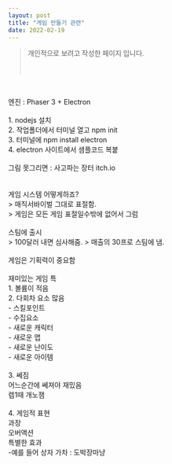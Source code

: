 ```yaml
---
layout: post
title: "게임 만들기 관련"
date: 2022-02-19
---
```


<blockquote><span style="font-family: 'Noto Serif KR';">개인적으로 보려고 작성한 페이지 입니다.&nbsp;</span><br /><br /><br /></blockquote>
<p>&nbsp;</p>
<p>엔진&nbsp;:&nbsp;Phaser&nbsp;3&nbsp;+&nbsp;Electron&nbsp; <br /><br />1.&nbsp;nodejs&nbsp;설치&nbsp; <br />2.&nbsp;작업폴더에서&nbsp;터미널&nbsp;열고&nbsp;npm&nbsp;init&nbsp; <br />3.&nbsp;터미널에&nbsp;npm&nbsp;install&nbsp;electron&nbsp; <br />4.&nbsp;electron&nbsp;사이트에서&nbsp;샘플코드&nbsp;복붙&nbsp; <br /><br />그림&nbsp;못그리면&nbsp;:&nbsp;사고파는&nbsp;장터&nbsp;itch.io&nbsp; <br /><br /><br />게임&nbsp;시스템&nbsp;어떻게하죠?&nbsp; <br />&gt;&nbsp;매직서바이벌&nbsp;그대로&nbsp;표절함.&nbsp; <br />&gt;&nbsp;게임은&nbsp;모든&nbsp;게임&nbsp;표절일수밖에&nbsp;없어서&nbsp;그럼&nbsp; <br /><br />스팀에&nbsp;출시&nbsp; <br />&gt;&nbsp;100달러&nbsp;내면&nbsp;심사해줌.&nbsp;&gt;&nbsp;매출의&nbsp;30프로&nbsp;스팀에&nbsp;냄.&nbsp; <br /><br />게임은&nbsp;기획력이&nbsp;중요함&nbsp; <br /><br />재미있는&nbsp;게임&nbsp;특&nbsp; <br />1.&nbsp;볼륨이&nbsp;적음&nbsp; <br />2.&nbsp;다회차&nbsp;요소&nbsp;많음&nbsp; <br />-&nbsp;스킬포인트&nbsp; <br />-&nbsp;수집요소&nbsp; <br />-&nbsp;새로운&nbsp;캐릭터&nbsp; <br />-&nbsp;새로운&nbsp;맵&nbsp; <br />-&nbsp;새로운&nbsp;난이도&nbsp; <br />-&nbsp;새로운&nbsp;아이템&nbsp; <br /><br />3.&nbsp;쎄짐&nbsp; <br />어느순간에&nbsp;쎄져야&nbsp;재밌음&nbsp; <br />렙1때&nbsp;개노잼&nbsp; <br /><br />4.&nbsp;게임적&nbsp;표현&nbsp; <br />과장 <br />오버액션 <br />특별한&nbsp;효과&nbsp; <br />-예를&nbsp;들어&nbsp;상자&nbsp;가차&nbsp;:&nbsp;도박장마냥&nbsp; </p>